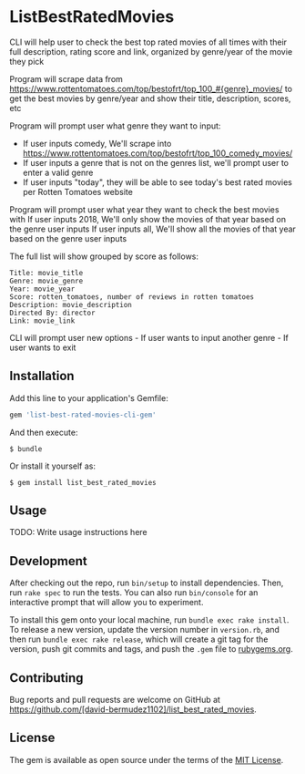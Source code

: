 # ListBestRatedMovies

CLI will help user to check the best top rated movies of all times with their full description, rating score and link, organized by genre/year of the movie they pick


Program will scrape data from https://www.rottentomatoes.com/top/bestofrt/top_100_#{genre}_movies/ to get the best movies by genre/year and show their title, description, scores, etc

Program will prompt user what genre they want to input:

 - If user inputs comedy, We'll scrape into https://www.rottentomatoes.com/top/bestofrt/top_100_comedy_movies/
 - If user inputs a genre that is not on the genres list, we'll prompt user to enter a valid genre 
 - If user inputs "today", they will be able to see today's best rated movies per Rotten Tomatoes website

Program will prompt user what year they want to check the best movies with
If user inputs 2018, We'll only show the movies of that year based on the genre user inputs
If user inputs all, We'll show all the movies of that year based on the genre user inputs

The full list will show grouped by score as follows:

	Title: movie_title
	Genre: movie_genre
	Year: movie_year
	Score: rotten_tomatoes, number of reviews in rotten tomatoes
	Description: movie_description
    Directed By: director
	Link: movie_link

CLI will prompt user new options
	- If user wants to input another genre
    - If user wants to exit

## Installation

Add this line to your application's Gemfile:

```ruby
gem 'list-best-rated-movies-cli-gem'
```

And then execute:

    $ bundle

Or install it yourself as:

    $ gem install list_best_rated_movies

## Usage

TODO: Write usage instructions here

## Development

After checking out the repo, run `bin/setup` to install dependencies. Then, run `rake spec` to run the tests. You can also run `bin/console` for an interactive prompt that will allow you to experiment.

To install this gem onto your local machine, run `bundle exec rake install`. To release a new version, update the version number in `version.rb`, and then run `bundle exec rake release`, which will create a git tag for the version, push git commits and tags, and push the `.gem` file to [rubygems.org](https://rubygems.org).

## Contributing

Bug reports and pull requests are welcome on GitHub at https://github.com/[david-bermudez1102]/list_best_rated_movies.

## License

The gem is available as open source under the terms of the [MIT License](https://opensource.org/licenses/MIT).
